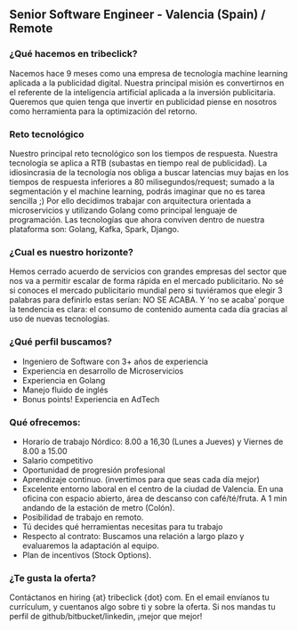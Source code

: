 ## Senior Software Engineer - Valencia (Spain) / Remote

### ¿Qué hacemos en tribeclick?

Nacemos hace 9 meses como una empresa de tecnología machine learning aplicada a la publicidad digital. Nuestra principal misión es convertirnos en el referente de la inteligencia artificial aplicada a la inversión publicitaria. Queremos que quien tenga que invertir en publicidad piense en nosotros como herramienta para la optimización del retorno. 

### Reto tecnológico

Nuestro principal reto tecnológico son los tiempos de respuesta. Nuestra tecnología se aplica a RTB (subastas en tiempo real de publicidad). La idiosincrasia de la tecnología nos obliga a buscar latencias muy bajas en los tiempos de respuesta inferiores a 80 milisegundos/request; sumado a la segmentación y el machine learning, podrás imaginar que no es tarea sencilla ;) Por ello decidimos trabajar con arquitectura orientada a microservicios y utilizando Golang como principal lenguaje de programación.
Las tecnologías que ahora conviven dentro de nuestra plataforma son: Golang, Kafka, Spark, Django.

### ¿Cual es nuestro horizonte?

Hemos cerrado acuerdo de servicios con grandes empresas del sector que nos va a permitir escalar de forma rápida en el mercado publicitario. No sé si conoces el mercado publicitario mundial pero si tuviéramos que elegir 3 palabras para definirlo estas serían: NO SE ACABA. Y ‘no se acaba’ porque la tendencia es clara: el consumo de contenido aumenta cada día gracias al uso de nuevas tecnologías.

###  ¿Qué perfil buscamos?
- Ingeniero de Software con 3+ años de experiencia
- Experiencia en desarrollo de Microservicios
- Experiencia en Golang
- Manejo fluido de inglés
- Bonus points! Experiencia en AdTech

### Qué ofrecemos:
- Horario de trabajo Nórdico: 8.00 a 16,30 (Lunes a Jueves) y Viernes de 8.00 a 15.00
- Salario competitivo
- Oportunidad de progresión profesional
- Aprendizaje continuo. (invertimos para que seas cada día mejor)
- Excelente entorno laboral en el centro de la ciudad de Valencia. En una oficina con espacio abierto, área de descanso con café/té/fruta. A 1 min andando de la estación de metro (Colón). 
- Posibilidad de trabajo en remoto.
- Tú decides qué herramientas necesitas para tu trabajo
- Respecto al contrato: Buscamos una relación a largo plazo y evaluaremos la adaptación al equipo.
- Plan de incentivos (Stock Options).

### ¿Te gusta la oferta?
Contáctanos en hiring {at} tribeclick {dot} com. En el email envíanos tu currículum, y cuentanos algo sobre ti y sobre la oferta. Si nos mandas tu perfil de github/bitbucket/linkedin, ¡mejor que mejor!
